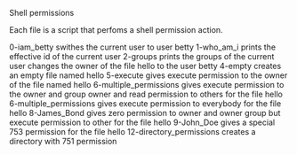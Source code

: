Shell permissions

Each file is a script that perfoms a shell permission action. 

0-iam_betty swithes the current user to user betty
1-who_am_i  prints the effective id of the current user
2-groups prints the groups of the current user
changes the owner of the file hello to the user betty
4-empty creates an empty file named hello
5-execute gives execute permission to the owner of the file named hello
6-multiple_permissions gives execute permission to the owner and group owner and read permission to others for the file hello
6-multiple_permissions gives execute permission to everybody for the file hello
8-James_Bond gives zero permission to owner and owner group but execute permission to other for the file hello
9-John_Doe gives  a special 753 permission for the file hello
12-directory_permissions creates a directory with 751 permission
